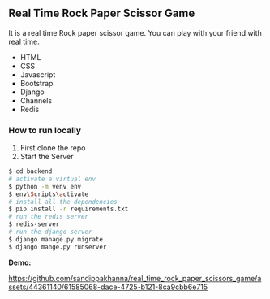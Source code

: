 ## Real Time Rock Paper Scissor Game

It is a real time Rock paper scissor game. You can play with your friend with real time.

- HTML
- CSS
- Javascript
- Bootstrap
- Django
- Channels
- Redis

### How to run locally

1. First clone the repo
2. Start the Server

```bash
$ cd backend
# activate a virtual env
$ python -m venv env
$ env\Scripts\activate
# install all the dependencies
$ pip install -r requirements.txt
# run the redis server
$ redis-server
# run the django server
$ django manage.py migrate
$ django mange.py runserver
```

**Demo:**



https://github.com/sandippakhanna/real_time_rock_paper_scissors_game/assets/44361140/61585068-dace-4725-b121-8ca9cbb6e715


